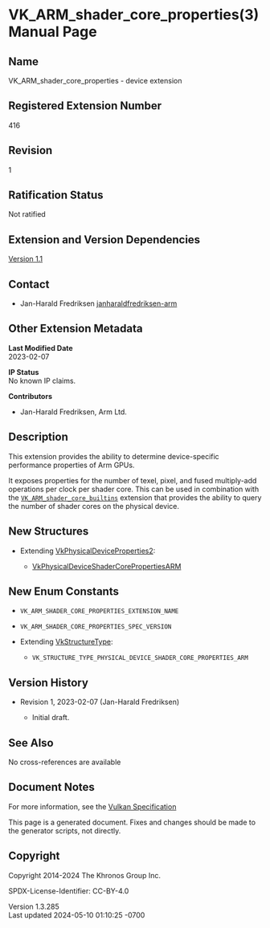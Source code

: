 # VK_ARM_shader_core_properties(3) Manual Page

## Name

VK_ARM_shader_core_properties - device extension



## <a href="#_registered_extension_number" class="anchor"></a>Registered Extension Number

416

## <a href="#_revision" class="anchor"></a>Revision

1

## <a href="#_ratification_status" class="anchor"></a>Ratification Status

Not ratified

## <a href="#_extension_and_version_dependencies" class="anchor"></a>Extension and Version Dependencies

[Version 1.1](#versions-1.1)  

## <a href="#_contact" class="anchor"></a>Contact

- Jan-Harald Fredriksen <a
  href="https://github.com/KhronosGroup/Vulkan-Docs/issues/new?body=%5BVK_ARM_shader_core_properties%5D%20@janharaldfredriksen-arm%0A*Here%20describe%20the%20issue%20or%20question%20you%20have%20about%20the%20VK_ARM_shader_core_properties%20extension*"
  target="_blank"
  rel="nofollow noopener"><em></em>janharaldfredriksen-arm</a>

## <a href="#_other_extension_metadata" class="anchor"></a>Other Extension Metadata

**Last Modified Date**  
2023-02-07

**IP Status**  
No known IP claims.

**Contributors**  
- Jan-Harald Fredriksen, Arm Ltd.

## <a href="#_description" class="anchor"></a>Description

This extension provides the ability to determine device-specific
performance properties of Arm GPUs.

It exposes properties for the number of texel, pixel, and fused
multiply-add operations per clock per shader core. This can be used in
combination with the
[`VK_ARM_shader_core_builtins`](VK_ARM_shader_core_builtins.html)
extension that provides the ability to query the number of shader cores
on the physical device.

## <a href="#_new_structures" class="anchor"></a>New Structures

- Extending
  [VkPhysicalDeviceProperties2](https://registry.khronos.org/vulkan/specs/1.3-extensions/man/html/VkPhysicalDeviceProperties2.html):

  - [VkPhysicalDeviceShaderCorePropertiesARM](https://registry.khronos.org/vulkan/specs/1.3-extensions/man/html/VkPhysicalDeviceShaderCorePropertiesARM.html)

## <a href="#_new_enum_constants" class="anchor"></a>New Enum Constants

- `VK_ARM_SHADER_CORE_PROPERTIES_EXTENSION_NAME`

- `VK_ARM_SHADER_CORE_PROPERTIES_SPEC_VERSION`

- Extending [VkStructureType](https://registry.khronos.org/vulkan/specs/1.3-extensions/man/html/VkStructureType.html):

  - `VK_STRUCTURE_TYPE_PHYSICAL_DEVICE_SHADER_CORE_PROPERTIES_ARM`

## <a href="#_version_history" class="anchor"></a>Version History

- Revision 1, 2023-02-07 (Jan-Harald Fredriksen)

  - Initial draft.

## <a href="#_see_also" class="anchor"></a>See Also

No cross-references are available

## <a href="#_document_notes" class="anchor"></a>Document Notes

For more information, see the <a
href="https://registry.khronos.org/vulkan/specs/1.3-extensions/html/vkspec.html#VK_ARM_shader_core_properties"
target="_blank" rel="noopener">Vulkan Specification</a>

This page is a generated document. Fixes and changes should be made to
the generator scripts, not directly.

## <a href="#_copyright" class="anchor"></a>Copyright

Copyright 2014-2024 The Khronos Group Inc.

SPDX-License-Identifier: CC-BY-4.0

Version 1.3.285  
Last updated 2024-05-10 01:10:25 -0700
